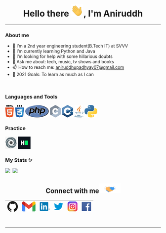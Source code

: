 <h1 align="center"> Hello there <img src="https://github.com/Aniruddh-482/Aniruddh-482/blob/main/My_Assets/Hi.gif" alt = "hi" width="40px" height="40px">, I'm Aniruddh</h1>
<hr>


### About me
* 🔭 I’m a 2nd year engineering student(B.Tech IT) at SVVV
* 🌱 I’m currently learning Python and Java
* 🤔 I’m looking for help with some hillarious doubts
* 💬 Ask me about: tech, music, tv shows and books
* 📫 How to reach me: aniruddhupadhyay07@gmail.com
* 🥅 2021 Goals: To learn as much as I can
<!--* ⚡ Fun fact: I love Coding, Space, Religion and History, and think about them all at the same time-->
<br>

### Languages and Tools
<code><img height="40" src="https://github.com/Aniruddh-482/Aniruddh-482/blob/main/My_Assets/Languages/html5_logo.png"></code>
<code><img height="40" src="https://github.com/Aniruddh-482/Aniruddh-482/blob/main/My_Assets/Languages/css3_logo.png"></code>
<code><img height="40" src="https://github.com/Aniruddh-482/Aniruddh-482/blob/main/My_Assets/Languages/php_logo.png"></code>
<code><img height="40" src="https://github.com/Aniruddh-482/Aniruddh-482/blob/main/My_Assets/Languages/c_logo.png"></code>
<code><img height="40" src="https://github.com/Aniruddh-482/Aniruddh-482/blob/main/My_Assets/Languages/cpp_logo.png"></code>
<code><img height="40" src="https://github.com/Aniruddh-482/Aniruddh-482/blob/main/My_Assets/Languages/java_logo.png"></code>
<code><img height="40" src="https://github.com/Aniruddh-482/Aniruddh-482/blob/main/My_Assets/Languages/python_logo.png"></code>
<br>

### Practice
<code>[<img height="40" src="https://github.com/Aniruddh-482/Aniruddh-482/blob/main/My_Assets/Repl.it.png">](https://replit.com/@Aniruddh482)</code>
<code>[<img height="40" src="https://github.com/Aniruddh-482/Aniruddh-482/blob/main/My_Assets/HackerRank_logo.png">](https://www.hackerrank.com/aniruddhupadhya1)</code>
<br>

### My Stats ✨
<a><img height="137.3px" src="https://github-readme-stats.vercel.app/api?username=Aniruddh-482&count_private=true&show_icons=true&theme=react" />&nbsp; <img height="137.3px" src="https://github-readme-stats.vercel.app/api/top-langs/?username=Aniruddh-482&count_private=true&show_icons=true&theme=react&layout=compact" /></a>
<br>

<div align="center">

<h2>
Connect with me<img src="https://github.com/Aniruddh-482/Aniruddh-482/blob/main/My_Assets/Handshake.gif" height="32px">
</h2>

| [<img src="https://github.com/Aniruddh-482/Aniruddh-482/blob/main/My_Assets/Github.png" alt="Github logo" width="34">](https://github.com/Aniruddh-482) | [<img src="https://github.com/Aniruddh-482/Aniruddh-482/blob/main/My_Assets/Gmail.png" alt="Gmail logo" height="32">](mailto:aniruddhupadhyay07@gmail.com) | [<img src="https://github.com/Aniruddh-482/Aniruddh-482/blob/main/My_Assets/Linkedin.png" alt="Linkedin Logo" width="32">](https://www.linkedin.com/in/aniruddh-upadhyay-0170a51b2/) | [<img src="https://github.com/Aniruddh-482/Aniruddh-482/blob/main/My_Assets/Twitter.png" alt="Twitter Logo" width="30">](https://twitter.com/Aniruddh_482) | [<img src="https://github.com/Aniruddh-482/Aniruddh-482/blob/main/My_Assets/Instagram.png" alt="Instagram logo" width="32">](https://www.instagram.com/aniruddh_upadhyay_/) | [<img src="https://github.com/Aniruddh-482/Aniruddh-482/blob/main/My_Assets/Facebook.png" alt="Facebook Logo" width="30">](https://www.facebook.com/aniruddh.upadhyay.33)
|:---:|:---:|:---:|:---:|:---:|:---:|

</div>
<br>

<hr>

<!--
**Aniruddh-482/Aniruddh-482** is a ✨ _special_ ✨ repository because its `README.md` (this file) appears on your GitHub profile.
Here are some ideas to get you started:
-->
